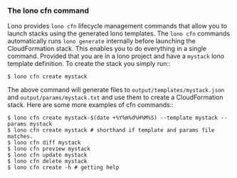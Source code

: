 ### The lono cfn command

Lono provides `lono cfn` lifecycle management commands that allow you to launch stacks using the generated lono templates. The `lono cfn` commands automatically runs `lono generate` internally before launching the CloudFormation stack.  This enables you to do everything in a single command. Provided that you are in a lono project and have a `mystack` lono template definition. To create the stack you simply run::

```
$ lono cfn create mystack
```

The above command will generate files to `output/templates/mystack.json` and `output/params/mystack.txt` and use them to create a CloudFormation stack. Here are some more examples of cfn commands::

```
$ lono cfn create mystack-$(date +%Y%m%d%H%M%S) --template mystack --params mystack
$ lono cfn create mystack # shorthand if template and params file matches.
$ lono cfn diff mystack
$ lono cfn preview mystack
$ lono cfn update mystack
$ lono cfn delete mystack
$ lono cfn create -h # getting help
```

